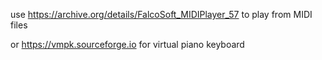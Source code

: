 use https://archive.org/details/FalcoSoft_MIDIPlayer_57 to play from MIDI files

or https://vmpk.sourceforge.io for virtual piano keyboard
